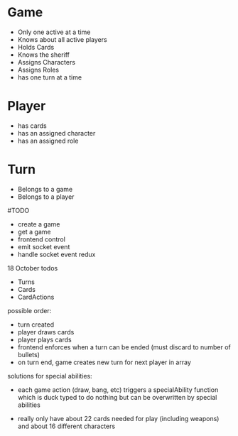 # Game
- Only one active at a time
- Knows about all active players
- Holds Cards
- Knows the sheriff
- Assigns Characters
- Assigns Roles
- has one turn at a time

# Player
- has cards
- has an assigned character
- has an assigned role

# Turn
- Belongs to a game
- Belongs to a player


#TODO
- create a game
- get a game
- frontend control
- emit socket event
- handle socket event redux



18 October todos
- Turns
- Cards
- CardActions

possible order:
- turn created
- player draws cards
- player plays cards
- frontend enforces when a turn can be ended (must discard to number of bullets)
- on turn end, game creates new turn for next player in array

solutions for special abilities:
- each game action (draw, bang, etc) triggers a specialAbility function which is duck typed to do nothing but can be overwritten by special abilities

- really only have about 22 cards needed for play (including weapons) and about 16 different characters